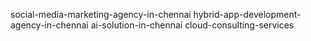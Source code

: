 social-media-marketing-agency-in-chennai
hybrid-app-development-agency-in-chennai
ai-solution-in-chennai
cloud-consulting-services
